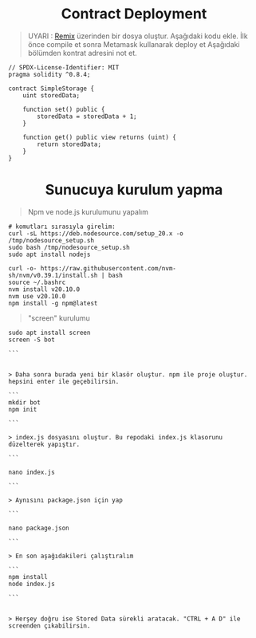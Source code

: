 <h1 align="center">Contract Deployment</h1>

> UYARI : [Remix](https://remix.ethereum.org/) üzerinden bir dosya oluştur. Aşağıdaki kodu ekle.
> İlk önce compile et sonra Metamask kullanarak deploy et
> Aşağıdaki bölümden kontrat adresini not et.

```
// SPDX-License-Identifier: MIT
pragma solidity ^0.8.4;

contract SimpleStorage {
    uint storedData;

    function set() public {
        storedData = storedData + 1;
    }

    function get() public view returns (uint) {
        return storedData;
    }
}
```

<h1 align="center">Sunucuya kurulum yapma</h1>

> Npm ve node.js kurulumunu yapalım

```
# komutları sırasıyla girelim:
curl -sL https://deb.nodesource.com/setup_20.x -o /tmp/nodesource_setup.sh
sudo bash /tmp/nodesource_setup.sh
sudo apt install nodejs

curl -o- https://raw.githubusercontent.com/nvm-sh/nvm/v0.39.1/install.sh | bash
source ~/.bashrc
nvm install v20.10.0
nvm use v20.10.0
npm install -g npm@latest

```

> "screen" kurulumu

````
sudo apt install screen
screen -S bot

```


> Daha sonra burada yeni bir klasör oluştur. npm ile proje oluştur. hepsini enter ile geçebilirsin.

```
mkdir bot
npm init

```

> index.js dosyasını oluştur. Bu repodaki index.js klasorunu düzelterek yapıştır.

```

nano index.js

```

> Aynısını package.json için yap

```

nano package.json

```

> En son aşağıdakileri çalıştıralım

```
npm install
node index.js

```


> Herşey doğru ise Stored Data sürekli aratacak. "CTRL + A D" ile screenden çıkabilirsin.



